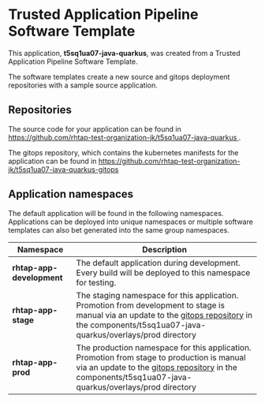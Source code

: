 # Trusted Application Pipeline Software Template

This application, **t5sq1ua07-java-quarkus**, was created from a Trusted Application Pipeline Software Template.

The software templates create a new source and gitops deployment repositories with a sample source application. 

## Repositories

The source code for your application can be found in [https://github.com/rhtap-test-organization-jk/t5sq1ua07-java-quarkus ](https://github.com/rhtap-test-organization-jk/t5sq1ua07-java-quarkus ).
 
The gitops repository, which contains the kubernetes manifests for the application can be found in 
[https://github.com/rhtap-test-organization-jk/t5sq1ua07-java-quarkus-gitops ](https://github.com/rhtap-test-organization-jk/t5sq1ua07-java-quarkus-gitops ) 

## Application namespaces 

The default application will be found in the following namespaces. Applications can be deployed into unique namespaces or multiple software templates can also bet generated into the same group namespaces.  

|  Namespace   |  Description   |  
| -------- | -------- |   
| **rhtap-app-development** | The default application during development. Every build will be deployed to this namespace for testing. | 
| **rhtap-app-stage** | The staging namespace for this application. Promotion from development to stage is manual via an update to the [gitops repository](https://github.com/rhtap-test-organization-jk/t5sq1ua07-java-quarkus-gitops ) in the components/t5sq1ua07-java-quarkus/overlays/prod directory |  
| **rhtap-app-prod** | The production namespace for this application. Promotion from stage to production is manual via an update to the [gitops repository](https://github.com/rhtap-test-organization-jk/t5sq1ua07-java-quarkus-gitops ) in the components/t5sq1ua07-java-quarkus/overlays/prod directory | 